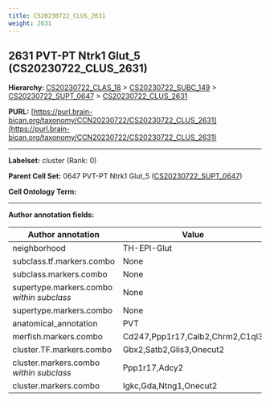 ```yaml
---
title: CS20230722_CLUS_2631
weight: 2631
---
```

## 2631 PVT-PT Ntrk1 Glut_5 (CS20230722_CLUS_2631)
<b>Hierarchy: </b>
[CS20230722_CLAS_18](../CS20230722_CLAS_18) >
[CS20230722_SUBC_149](../CS20230722_SUBC_149) >
[CS20230722_SUPT_0647](../CS20230722_SUPT_0647) >
[CS20230722_CLUS_2631](../CS20230722_CLUS_2631)

**PURL:** [https://purl.brain-bican.org/taxonomy/CCN20230722/CS20230722_CLUS_2631](https://purl.brain-bican.org/taxonomy/CCN20230722/CS20230722_CLUS_2631)

---


**Labelset:** cluster (Rank: 0)

**Parent Cell Set:** 0647 PVT-PT Ntrk1 Glut_5 ([CS20230722_SUPT_0647](../CS20230722_SUPT_0647))



**Cell Ontology Term:** 

[MARKER GENES.]: #


---

[TRANSFERRED ANNOTATIONS.]: #


[AUTHOR ANNOTATION FIELDS.]: #


**Author annotation fields:**

| Author annotation | Value |
|-------------------|-------|
|neighborhood|TH-EPI-Glut|
|subclass.tf.markers.combo|None|
|subclass.markers.combo|None|
|supertype.markers.combo _within subclass_|None|
|supertype.markers.combo|None|
|anatomical_annotation|PVT|
|merfish.markers.combo|Cd247,Ppp1r17,Calb2,Chrm2,C1ql3|
|cluster.TF.markers.combo|Gbx2,Satb2,Glis3,Onecut2|
|cluster.markers.combo _within subclass_|Ppp1r17,Adcy2|
|cluster.markers.combo|Igkc,Gda,Ntng1,Onecut2|
